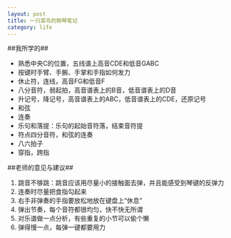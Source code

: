 ```yaml
---
layout: post
title: 一只菜鸟的钢琴笔记
category: life
---
```


##我所学的##
* 熟悉中央C的位置，五线谱上高音CDE和低音GABC
* 按键时手臂、手腕、手掌和手指如何发力
* 休止符，连线，高音FG和低音F
* 八分音符，弱起拍，高音谱表上的B音，低音谱表上的D音
* 升记号，降记号，高音谱表上的ABC，低音谱表上的CDE，还原记号
* 和弦
* 连奏
* 乐句和落提：乐句的起始音符落，结束音符提
* 符点四分音符，和弦的连奏
* 八六拍子
* 穿指，跨指

##老师的意见与建议##
1. 跳音不够跳：跳音应该用尽量小的接触面去弹，并且能感受到琴键的反弹力
2. 连奏时尽量把食指勾起来
3. 右手非弹奏的手指要放松地放在键盘上“休息”
4. 弹出节奏，每个音符都很均匀，快不快无所谓
5. 对乐谱做一点分析，有些重复的小节可以偷个懒
6. 弹得慢一点，每弹一键都要用力
